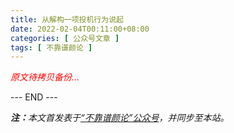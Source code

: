 ```yaml
---
title: 从解构一项投机行为说起
date: 2022-02-04T00:11:00+08:00
categories: [ 公众号文章 ]
tags: [ 不靠谱颜论 ]
---
```


<font color=red><i>原文待拷贝备份...</i></font>

<div class="p-5 text-center">--- END ---</div>

<i><b>注：</b>本文首发表于[“不靠谱颜论”公众号](https://mp.weixin.qq.com/s/KTO8YmAbJBTs7uQ5voRBog)，并同步至本站。</i>
